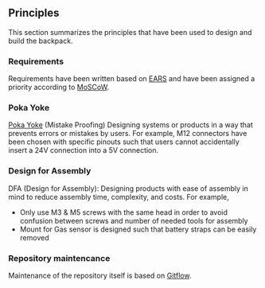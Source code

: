 ## Principles

This section summarizes the principles that have been used to design and build the backpack. 

### Requirements

Requirements have been written based on [EARS](https://www.researchgate.net/publication/224079416_Easy_approach_to_requirements_syntax_EARS) and have been assigned a priority according to [MoSCoW](https://en.wikipedia.org/wiki/MoSCoW_method).

### Poka Yoke
[Poka Yoke](https://en.wikipedia.org/wiki/Poka-yoke) (Mistake Proofing) Designing systems or products in a way that prevents errors or mistakes by users. 
For example, M12 connectors have been chosen with specific pinouts such that users cannot accidentally insert a 24V connection into a 5V connection.

### Design for Assembly
DFA (Design for Assembly): Designing products with ease of assembly in mind to reduce assembly time, complexity, and costs. For example, 
  - Only use M3 & M5 screws with the same head in order to avoid confusion between screws and number of needed tools for assembly
  - Mount for Gas sensor is designed such that battery straps can be easily removed

### Repository maintencance 
Maintenance of the repository itself is based on [Gitflow](https://www.atlassian.com/git/tutorials/comparing-workflows/gitflow-workflow).

